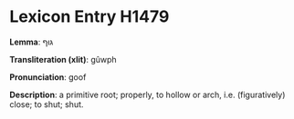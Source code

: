 # Lexicon Entry H1479

**Lemma**: גּוּף

**Transliteration (xlit)**: gûwph

**Pronunciation**: goof

**Description**:
a primitive root; properly, to hollow or arch, i.e. (figuratively) close; to shut; shut.
